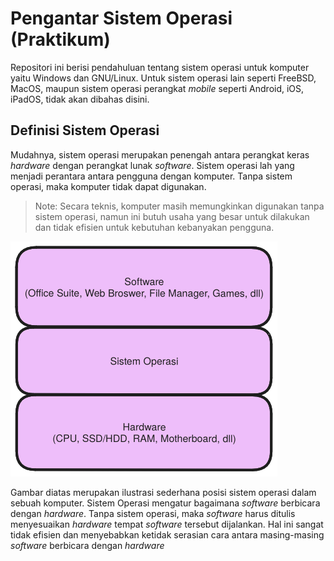 # Pengantar Sistem Operasi (Praktikum)
Repositori ini berisi pendahuluan tentang sistem operasi untuk komputer yaitu 
Windows dan GNU/Linux. Untuk sistem operasi lain seperti FreeBSD, MacOS, maupun
sistem operasi perangkat *mobile* seperti Android, iOS, iPadOS, tidak akan
dibahas disini.

## Definisi Sistem Operasi 
Mudahnya, sistem operasi merupakan penengah antara perangkat keras *hardware* dengan perangkat lunak *software*.
Sistem operasi lah yang menjadi perantara antara pengguna dengan komputer. 
Tanpa sistem operasi, maka komputer tidak dapat digunakan.
> Note: Secara teknis, komputer masih memungkinkan digunakan tanpa sistem operasi, namun ini butuh
> usaha yang besar untuk dilakukan dan tidak efisien untuk kebutuhan kebanyakan
> pengguna.

![Struktur Komputer](images/struktur-SO.png)

Gambar diatas merupakan ilustrasi sederhana posisi sistem operasi dalam sebuah komputer.
Sistem Operasi mengatur bagaimana *software* berbicara dengan *hardware*. Tanpa 
sistem operasi, maka *software* harus ditulis menyesuaikan *hardware* tempat 
*software* tersebut dijalankan. Hal ini sangat tidak efisien dan menyebabkan
ketidak serasian cara antara masing-masing *software* berbicara dengan *hardware*

